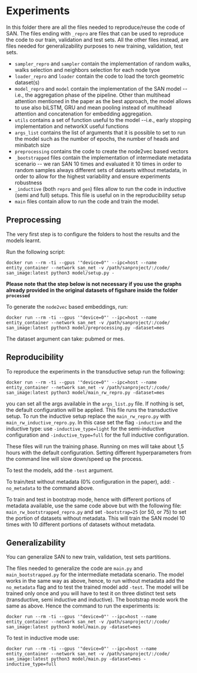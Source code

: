 # Experiments
In this folder there are all the files needed to reproduce/reuse the code of SAN. The files ending with `_repro` are files that can be used to reproduce the code to our train, validation and test sets. All the other files instead, are files needed for generalizability purposes to new training, validation, test sets.

- `sampler_repro` and `sampler` contain the implementation of random walks, walks selection and neighbors selection for each node tyoe
- `loader_repro` and `loader` contain the code to load the torch geometric dataset(s)
- `model_repro` and `model` contain the implementation of the SAN model -- i.e., the aggregation phase of the pipeline. Other than multihead attention mentioned in the paper as the best approach, the model allows to use also biLSTM, GRU and mean pooling instead of multihead attention and concatenation for embedding aggregation.
- `utils` contains a set of function useful to the model --i.e., early stopping implementation and networkX useful functions
- `args_list` contains the list of arguments that it is possible to set to run the model such as the number of epochs, the number of heads and minibatch size
- `preprocessing` contains the code to create the node2vec based vectors
- `_bootstrapped` files contain the implementation of intermediate metadata scenario -- we ran SAN 10 times and evaluated it 10 times in order to random samples always different sets of datasets without metadata, in order to allow for the highest variability and ensure experiments robustness
- `_inductive` (both `repro` and `gen`) files allow to run the code in inductive (semi and full) setups. This file is useful on in the reproducibility setup
- `main` files contain allow to run the code and train the model.


## Preprocessing
The very first step is to configure the folders to host the results and the models learnt.

Run the following script:

```
docker run --rm -ti --gpus '"device=0"' --ipc=host --name entity_container --network san_net -v /path/sanproject/:/code/ san_image:latest python3 model/setup.py -
```


**Please note that the step below is not necessary if you use the graphs already provided in the original datasets of figshare inside the folder `processed`**

To generate the `node2vec` based embeddings, run:

```
docker run --rm -ti --gpus '"device=0"' --ipc=host --name entity_container --network san_net -v /path/sanproject/:/code/ san_image:latest python3 model/preprocessing.py -dataset=mes 
```
The dataset argument can take: pubmed or mes.

## Reproducibility
To reproduce the experiments in the transductive setup run the following:

```
docker run --rm -ti --gpus '"device=0"' --ipc=host --name entity_container --network san_net -v /path/sanproject/:/code/ san_image:latest python3 model/main_rw_repro.py -dataset=mes 
```
you can set all the args available in the `args_list.py` file. If nothing is set, the default configuration will be applied. This file runs the transductive setup. To run the inductive setup replace the `main_rw_repro.py` with `main_rw_inductive_repro.py`. In this case set the flag `-inductive` and the inductive type: use `-inductive_type=light` for the semi-inductive configuration and `-inductive_type=full` for the full inductive configuration.

These files will run the training phase. Running on mes will take about 1,5 hours with the default configuration. Setting different hyperparameters from the command line will slow down/speed up the process.

To test the models, add the `-test` argument. 

To train/test without metadata (0% configuration in the paper), add: `-no_metadata` to the command above.

To train and test in bootstrap mode, hence with different portions of metadata available, use the same code above but with the following file: `main_rw_bootstrapped_repro.py` and set `-bootstrap=25` (or 50, or 75) to set the portion of datasets without metadata. This will train the SAN model 10 times with 10 different portions of datasets without metadata. 

## Generalizability 
You can generalize SAN to new train, validation, test sets partitions. 

The files needed to generalize the code are `main.py` and `main_bootstrapped.py` for the intermediate metadata scenario.
The model works in the same way as above, hence, to run without metadata add the `no_metadata` flag and to test the trained model add `-test`. The model will be trained only once and you will have to test it on three distinct test sets (transductive, semi inductive and inductive). The bootstrap mode work the same as above. Hence the command to run the experiments is:

```
docker run --rm -ti --gpus '"device=0"' --ipc=host --name entity_container --network san_net -v /path/sanproject/:/code/ san_image:latest python3 model/main.py -dataset=mes 
```

To test in inductive mode use:
```
docker run --rm -ti --gpus '"device=0"' --ipc=host --name entity_container --network san_net -v /path/sanproject/:/code/ san_image:latest python3 model/main.py -dataset=mes -inductive_type=full
```

